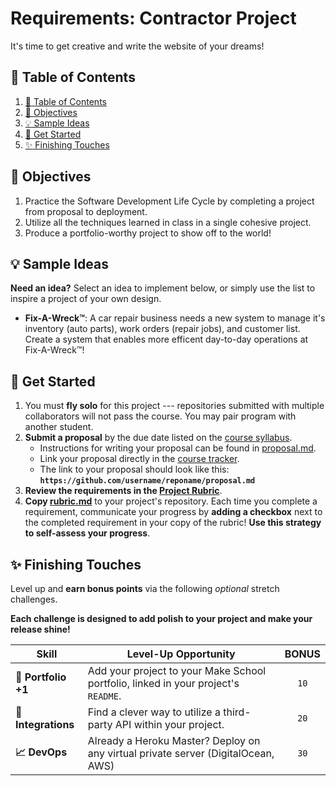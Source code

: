# Requirements: Contractor Project

It's time to get creative and write the website of your dreams!

## :book: Table of Contents

1. [:book: Table of Contents](#%f0%9f%93%96-table-of-contents)
2. [:memo: Objectives](#%f0%9f%93%9d-objectives)
3. [:bulb: Sample Ideas](#%f0%9f%92%a1sample-ideas)
4. [:construction: Get Started](#%f0%9f%9a%a7-get-started)
5. [:sparkles: Finishing Touches](#%e2%9c%a8-finishing-touches)

## :memo: Objectives

1. Practice the Software Development Life Cycle by completing a project from proposal to deployment.
1. Utilize all the techniques learned in class in a single cohesive project.
1. Produce a portfolio-worthy project to show off to the world!

## :bulb: Sample Ideas

**Need an idea?** Select an idea to implement below, or simply use the list to inspire a project of your own design.

* **Fix-A-Wreck™️**: A car repair business needs a new system to manage it's inventory (auto parts), work orders (repair jobs), and customer list. Create a system that enables more efficent day-to-day operations at Fix-A-Wreck️™!

## :construction: Get Started

1. You must **fly solo** for this project --- repositories submitted with multiple collaborators will not pass the course. You may pair program with another student.
2. **Submit a proposal** by the due date listed on the [course syllabus](README.md#Schedule).
	* Instructions for writing your proposal can be found in [proposal.md](Projects/proposal.md).
	* Link your proposal directly in the [course tracker](https://make.sc/trackbew1.3).
	* The link to your proposal should look like this: **`https://github.com/username/reponame/proposal.md`**
3. **Review the requirements in the [Project Rubric](Projects/rubric.md)**.
4. **Copy [rubric.md](Projects/rubric.md)** to your project's repository. Each time you complete a requirement, communicate your progress by **adding a checkbox** next to the completed requirement in your copy of the rubric! **Use this strategy to self-assess your progress**.

## :sparkles: Finishing Touches

Level up and **earn bonus points** via the following _optional_ stretch challenges.

**Each challenge is designed to add polish to your project and make your release shine!**

| Skill              | Level-Up Opportunity                                                               | BONUS |
| ------------------ | ---------------------------------------------------------------------------------- | :---: |
| **:tada: Portfolio +1** | Add your project to your Make School portfolio, linked in your project's `README`. | `10`  |
| **:electric_plug: Integrations** | Find a clever way to utilize a third-party API within your project.                | `20`  |
| **:chart_with_upwards_trend: DevOps** | Already a Heroku Master? Deploy on any virtual private server (DigitalOcean, AWS)  | `30`  |

